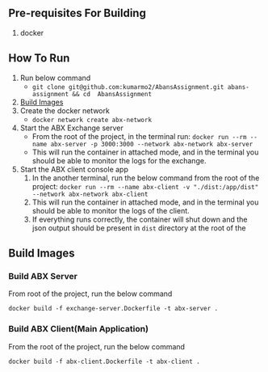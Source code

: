 
## Pre-requisites For Building
1. docker

## How To Run
1. Run below command
    - ```git clone git@github.com:kumarmo2/AbansAssignment.git abans-assignment && cd  AbansAssignment```
2. [Build Images](#build-images)
3. Create the docker network
	- ```docker network create abx-network```
4. Start the ABX Exchange server
	-  From the root of the project, in the terminal run:
		```docker run --rm --name abx-server -p 3000:3000 --network abx-network abx-server ```
	- This will run the container in attached mode, and in the terminal you should be able to monitor the logs for the exchange.
5. Start the ABX client console app
	1. In the another terminal, run the below command from the root of the project:
	  ```docker run --rm --name abx-client -v "./dist:/app/dist" --network abx-network abx-client```
	  2. This will run the container in attached mode, and in the terminal you should be able to monitor the logs of the client.
	  3. If everything runs correctly, the container will shut down and the json output should be present in `dist` directory at the root of the 



## <a name="build-images"></a> Build Images

### Build ABX Server

From root of the project, run the below command
```
docker build -f exchange-server.Dockerfile -t abx-server . 
```

### Build ABX Client(Main Application)

From the root of the project, run the below command
```
docker build -f abx-client.Dockerfile -t abx-client .
```
